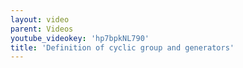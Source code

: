 ```yaml
---
layout: video
parent: Videos
youtube_videokey: 'hp7bpkNL790'
title: 'Definition of cyclic group and generators'
---
```

